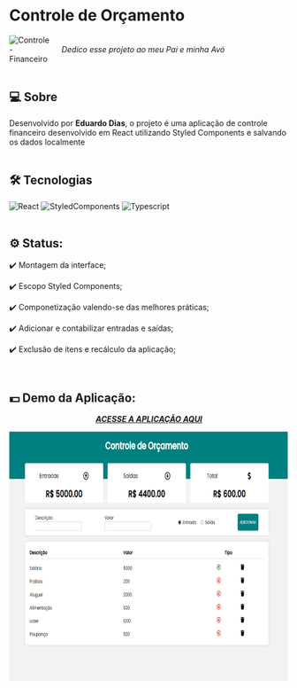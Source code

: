 # Controle de Orçamento
<img align="left" alt="Controle-Financeiro" src="https://media.giphy.com/media/72HahsJD4atSE/giphy.gif" width="75" height="75">
<br>&nbsp&nbsp&nbsp&nbsp
<i>Dedico esse projeto ao meu Pai e minha Avó</i><br><br><br>

## 💻 Sobre

Desenvolvido por <b>Eduardo Dias</b>, o projeto é uma aplicação de controle financeiro desenvolvido em React utilizando Styled Components e salvando os dados localmente <br><br>

## 🛠 Tecnologias

![React](https://img.shields.io/badge/react-%23323330.svg?style=for-the-badge&logo=react&logoColor=%23F7DF1E)
![StyledComponents](https://img.shields.io/badge/styled-components-%231572B6.svg?style=for-the-badge&logo=styled-components&logoColor=white)
![Typescript](https://img.shields.io/badge/typescript-%23E34F26.svg?style=for-the-badge&logo=typescript&logoColor=white)
<br><br>

## ⚙ Status:
 
:heavy_check_mark: Montagem da interface;
  
:heavy_check_mark: Escopo Styled Components;

:heavy_check_mark: Componetização valendo-se das melhores práticas;

:heavy_check_mark: Adicionar e contabilizar entradas e saídas;

:heavy_check_mark: Exclusão de itens e recálculo da aplicação;

<br>

##  💵 Demo da Aplicação:
<p align="center">
   &nbsp;&nbsp;  <a align="center" href="https://controle-react.vercel.app"><i><b>ACESSE A APLICAÇÃO AQUI</a> &nbsp;&nbsp;</b></i>
</p>

<p align="center">
  <img alt="demo-app" src="./public/imagem_2022-06-25_145905937.png" height=450/>
</p><br><br> &nbsp;


